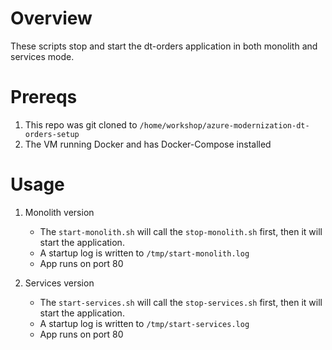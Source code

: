 # Overview

These scripts stop and start the dt-orders application in both monolith and services mode.

# Prereqs

1. This repo was git cloned to `/home/workshop/azure-modernization-dt-orders-setup`
1. The VM running Docker and has Docker-Compose installed

# Usage

1. Monolith version
    * The `start-monolith.sh` will call the `stop-monolith.sh` first, then it will start the application.
    * A startup log is written to `/tmp/start-monolith.log`
    * App runs on port 80

1. Services version
    * The `start-services.sh` will call the `stop-services.sh` first, then it will start the application.
    * A startup log is written to `/tmp/start-services.log`
    * App runs on port 80
